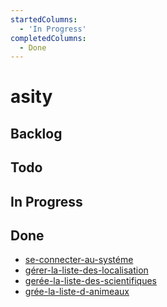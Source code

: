 ```yaml
---
startedColumns:
  - 'In Progress'
completedColumns:
  - Done
---
```


# asity

## Backlog

## Todo

## In Progress

## Done

- [se-connecter-au-systéme](tasks/se-connecter-au-systéme.md)
- [gérer-la-liste-des-localisation](tasks/gérer-la-liste-des-localisation.md)
- [gerée-la-liste-des-scientifiques](tasks/gerée-la-liste-des-scientifiques.md)
- [grée-la-liste-d-animeaux](tasks/grée-la-liste-d-animeaux.md)
